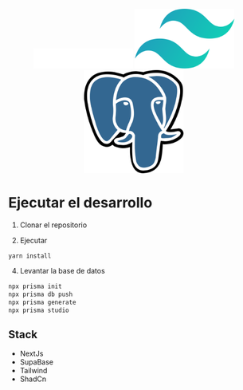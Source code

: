 <p align="center">
  <img src="./public/readme/Next.js_wordmark_dark.svg" width="200" alt="Next Logo" />
  <img src="./public/readme/tailwindcss.svg" width="200" alt="Tailwind Logo" />
  <img src="./public/readme/postgresql.svg" width="200" alt="postgres Logo" />

</p>



# Ejecutar el desarrollo

1. Clonar el repositorio

2. Ejecutar
```
yarn install
```


4. Levantar la base de datos
```
npx prisma init
npx prisma db push
npx prisma generate
npx prisma studio
```


## Stack
* NextJs
* SupaBase
* Tailwind
* ShadCn
